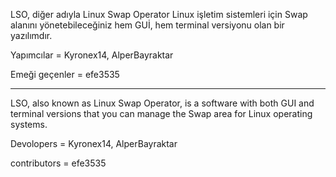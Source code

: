 LSO, diğer adıyla Linux Swap Operator Linux işletim sistemleri için Swap alanını yönetebileceğiniz hem GUİ, hem terminal versiyonu olan bir yazılımdır.

Yapımcılar = Kyronex14, AlperBayraktar

Emeği geçenler = efe3535


------------------------------------------------------------------------------------------------------------------


LSO, also known as Linux Swap Operator, is a software with both GUI and terminal versions that you can manage the Swap area for Linux operating systems.

Devolopers = Kyronex14, AlperBayraktar

contributors = efe3535

